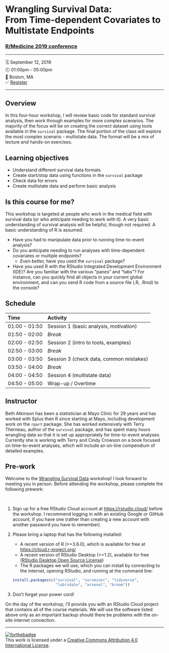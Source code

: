 Wrangling Survival Data: <br>From Time-dependent Covariates to
Multistate Endpoints
================

### [R/Medicine 2019 conference](https://r-medicine.com/)

-----

🗓 September 12, 2019  
🕗 01:00pm - 05:00pm  
📍 Boston, MA  
✅ [Register](https://cvent.me/en41V)

-----

## Overview

In this four-hour workshop, I will review basic code for standard
survival analysis, then work through examples for more complex
scenarios. The majority of the focus will be on creating the correct
dataset using tools available in the `survival` package. The final
portion of the class will explore the most complex scenario - multistate
data. The format will be a mix of lecture and hands-on exercises.

## Learning objectives

  - Understand different survival data formats
  - Create start/stop data using functions in the `survival` package
  - Check data for errors
  - Create multistate data and perform basic analysis

## Is this course for me?

This workshop is targeted at people who work in the medical field with
survival data (or who anticipate needing to work with it). A very basic
understanding of survival analysis will be helpful, though not required.
A basic understanding of R is assumed.

  - Have you had to manipulate data prior to running time-to-event
    analysis?
  - Do you anticipate needing to run analyses with time-dependent
    covariates or multiple endpoints?
      - *Even better,* have you used the `survival` package?
  - Have you used R with the RStudio Integrated Development Environment
    (IDE)? Are you familiar with the various “panes” and “tabs”? For
    instance, can you quickly find all objects in your current global
    environment, and can you send R code from a source file (.R, .Rmd)
    to the console?

## Schedule

| Time          | Activity                                |
| :------------ | :-------------------------------------- |
| 01:00 - 01:50 | Session 1 (basic analysis, motivation)  |
| 01:50 - 02:00 | *Break*                                 |
| 02:00 - 02:50 | Session 2 (intro to tools, examples)    |
| 02:50 - 03:00 | *Break*                                 |
| 03:00 - 03:50 | Session 3 (check data, common mistakes) |
| 03:50 - 04:00 | *Break*                                 |
| 04:00 - 04:50 | Session 4 (multistate data)             |
| 04:50 - 05:00 | Wrap-up / Overtime                      |

## Instructor

Beth Atkinson has been a statistician at Mayo Clinic for 29 years and
has worked with Splus then R since starting at Mayo, including
development work on the `rpart` package. She has worked extensively with
Terry Therneau, author of the `survival` package, and has spent many
hours wrangling data so that it is set up appropriately for
time-to-event analyses. Currently she is working with Terry and Cindy
Crowson on a book focused on time-to-event analyses, which will include
an on-line compendium of detailed examples.

## Pre-work

Welcome to the [Wrangling Survival
Data](https://github.com/bethatkinson/rmed2019_surv) workshop\! I look
forward to meeting you in person. Before attending the workshop, please
complete the following prework:

<br>

1.  Sign up for a free RStudio Cloud account at <https://rstudio.cloud/>
    before the workshop. I recommend logging in with an existing Google
    or GitHub account, if you have one (rather than creating a new
    account with another password you have to remember).

2.  Please bring a laptop that has the following installed:
    
      - A recent version of R (\>=3.6.0), which is available for free at
        <https://cloud.r-project.org/>
      - A recent version of RStudio Desktop (\>=1.2), available for free
        ([RStudio Desktop Open Source
        License](https://www.rstudio.com/products/rstudio/download/#download))
      - The R packages we will use, which you can install by connecting
        to the internet, opening RStudio, and running at the command
        line:
    
    <!-- end list -->
    
    ``` r
    install.packages(c("survival", "survminer", "tidyverse",
                       "lubridate", "arsenal", "broom"))
    ```

3.  Don’t forget your power cord\!

On the day of the workshop, I’ll provide you with an RStudio Cloud
project that contains all of the course materials. We will use the
software listed above only as an important backup should there be
problems with the on-site internet
connection.

-----

[![forthebadge](https://forthebadge.com/images/badges/cc-by.svg)](https://creativecommons.org/licenses/by/4.0/)  
This work is licensed under a [Creative Commons Attribution 4.0
International License](https://creativecommons.org/licenses/by/4.0/).
